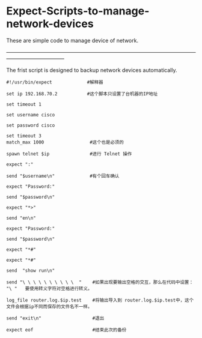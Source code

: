 # Expect-Scripts-to-manage-network-devices
These are simple code to manage device of network.

———————————————————————————————————————————————

The frist script is designed to backup network devices automatically.


    #!/usr/bin/expect             #解释器

    set ip 192.168.70.2           #这个脚本只设置了台机器的IP地址

    set timeout 1

    set username cisco

    set password cisco

    set timeout 3            
    match_max 1000                 #这个也是必须的

    spawn telnet $ip               #进行 Telnet 操作

    expect ":"

    send "$username\n"             #有个回车确认

    expect "Password:"

    send "$password\n"

    expect "*>"

    send "en\n"

    expect "Password:"

    send "$password\n"

    expect "*#"

    expect "*#"

    send  "show run\n" 

    send "\ \ \ \ \ \ \ \ \ \  "    #如果出现要输出空格的交互，那么在代码中设置： "\ "   要使用转义字符对空格进行转义。

    log_file router.log.$ip.test    #将输出导入到 router.log.$ip.test中，这个文件会根据ip不同而保存的文件名不一样。

    send "exit\n"                   #退出

    expect eof                      #结束此次的备份 

